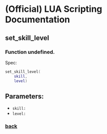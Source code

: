 
# (Official) LUA Scripting Documentation

## set_skill_level

### Function undefined.

Spec:
```lua
set_skill_level(
	skill,
	level)
```
## Parameters:
- `skill:` 
- `level:` 

### [back](../other)
